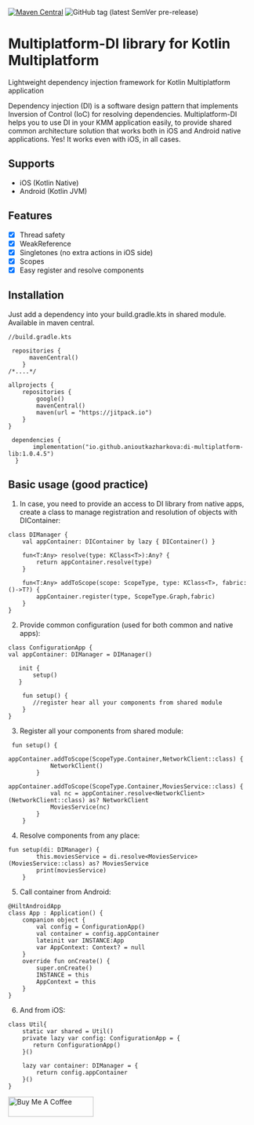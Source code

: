 [![Maven Central](https://maven-badges.herokuapp.com/maven-central/io.github.anioutkazharkova/di-multiplatform-lib/badge.svg)](https://maven-badges.herokuapp.com/maven-central/io.github.anioutkazharkova/di-multiplatform-lib) ![GitHub tag (latest SemVer pre-release)](https://img.shields.io/github/v/tag/anioutkazharkova/di-multiplatform-lib?include_prereleases)


# Multiplatform-DI library for Kotlin Multiplatform

Lightweight dependency injection framework for Kotlin Multiplatform application

Dependency injection (DI) is a software design pattern that implements Inversion of Control (IoC) for resolving dependencies. Multiplatform-DI helps you to use DI in your KMM application easily, to provide shared common architecture solution that works both in iOS and Android native applications.
Yes! It works even with iOS, in all cases. 

## Supports

* iOS (Kotlin Native)
* Android (Kotlin JVM)

## Features

- [x] Thread safety
- [x] WeakReference
- [x] Singletones (no extra actions in iOS side)
- [x] Scopes 
- [x] Easy register and resolve components  

## Installation

Just add a dependency into your build.gradle.kts in shared module.
Available in maven central.
```
//build.gradle.kts

 repositories {
      mavenCentral()
    }
/*....*/

allprojects {
    repositories {
        google()
        mavenCentral()
        maven(url = "https://jitpack.io")
    }
}
```

```
 dependencies {
       implementation("io.github.anioutkazharkova:di-multiplatform-lib:1.0.4.5")
  }
  ```
  
## Basic usage (good practice)

1. In case, you need to provide an access to DI library from native apps, create a class to manage registration and resolution of objects with DIContainer:
```
class DIManager {
    val appContainer: DIContainer by lazy { DIContainer() }

    fun<T:Any> resolve(type: KClass<T>):Any? {
        return appContainer.resolve(type)
    }

    fun<T:Any> addToScope(scope: ScopeType, type: KClass<T>, fabric: ()->T?) {
        appContainer.register(type, ScopeType.Graph,fabric)
    }
}
```
2. Provide common configuration (used for both common and native apps):
```
class ConfigurationApp {
val appContainer: DIManager = DIManager()

   init {
       setup()
   }

    fun setup() {
       //register hear all your components from shared module
    }
}
```
3. Register all your components from shared module: 
```
 fun setup() {
        appContainer.addToScope(ScopeType.Container,NetworkClient::class) {
            NetworkClient()
        }
        appContainer.addToScope(ScopeType.Container,MoviesService::class) {
            val nc = appContainer.resolve<NetworkClient>(NetworkClient::class) as? NetworkClient
            MoviesService(nc)
        }
    }
```
4. Resolve components from any place:
```
fun setup(di: DIManager) {
        this.moviesService = di.resolve<MoviesService>(MoviesService::class) as? MoviesService
        print(moviesService)
    }
```
5. Call container from Android:
```
@HiltAndroidApp
class App : Application() {
    companion object {
        val config = ConfigurationApp()
        val container = config.appContainer
        lateinit var INSTANCE:App
        var AppContext: Context? = null
    }
    override fun onCreate() {
        super.onCreate()
        INSTANCE = this
        AppContext = this
    }
}
```
6. And from iOS:
```
class Util{
    static var shared = Util()
    private lazy var config: ConfigurationApp = {
       return ConfigurationApp()
    }()
    
    lazy var container: DIManager = {
        return config.appContainer
    }()
}
```


<a href="https://www.buymeacoffee.com/azharkova" target="_blank"><img src="https://cdn.buymeacoffee.com/buttons/default-orange.png" alt="Buy Me A Coffee" height="41" width="174"></a>
